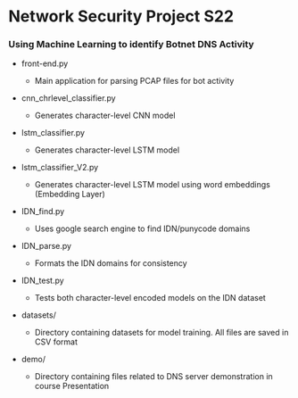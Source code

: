 # Network Security Project S22

### Using Machine Learning to identify Botnet DNS Activity

- front-end.py
  - Main application for parsing PCAP files for bot activity

- cnn_chrlevel_classifier.py
  - Generates character-level CNN model 

- lstm_classifier.py
  - Generates character-level LSTM model

- lstm_classifier_V2.py
  - Generates character-level LSTM model using word embeddings (Embedding Layer)

- IDN_find.py
  - Uses google search engine to find IDN/punycode domains

- IDN_parse.py
  - Formats the IDN domains for consistency 

- IDN_test.py
  - Tests both character-level encoded models on the IDN dataset

- datasets/
  - Directory containing datasets for model training. All files are saved in CSV format

- demo/
  - Directory containing files related to DNS server demonstration in course Presentation


